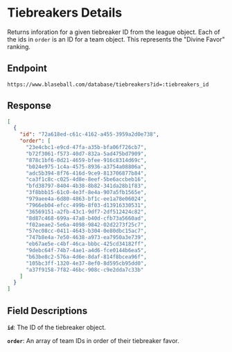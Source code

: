 # Tiebreakers Details

Returns inforation for a given tiebreaker ID from the league object. Each of the ids in `order` is an ID for a team object. This represents the "Divine Favor" ranking.

## Endpoint

`https://www.blaseball.com/database/tiebreakers?id=:tiebreakers_id`

## Response

```json
[
  {
    "id": "72a618ed-c61c-4162-a455-3959a2d0e738",
    "order": [
      "23e4cbc1-e9cd-47fa-a35b-bfa06f726cb7",
      "b72f3061-f573-40d7-832a-5ad475bd7909",
      "878c1bf6-0d21-4659-bfee-916c8314d69c",
      "b024e975-1c4a-4575-8936-a3754a08806a",
      "adc5b394-8f76-416d-9ce9-813706877b84",
      "ca3f1c8c-c025-4d8e-8eef-5be6accbeb16",
      "bfd38797-8404-4b38-8b82-341da28b1f83",
      "3f8bbb15-61c0-4e3f-8e4a-907a5fb1565e",
      "979aee4a-6d80-4863-bf1c-ee1a78e06024",
      "7966eb04-efcc-499b-8f03-d13916330531",
      "36569151-a2fb-43c1-9df7-2df512424c82",
      "8d87c468-699a-47a8-b40d-cfb73a5660ad",
      "f02aeae2-5e6a-4098-9842-02d2273f25c7",
      "57ec08cc-0411-4643-b304-0e80dbc15ac7",
      "747b8e4a-7e50-4638-a973-ea7950a3e739",
      "eb67ae5e-c4bf-46ca-bbbc-425cd34182ff",
      "9debc64f-74b7-4ae1-a4d6-fce0144b6ea5",
      "b63be8c2-576a-4d6e-8daf-814f8bcea96f",
      "105bc3ff-1320-4e37-8ef0-8d595cb95dd0",
      "a37f9158-7f82-46bc-908c-c9e2dda7c33b"
    ]
  }
]
```

## Field Descriptions

**`id`**: The ID of the tiebreaker object.

**`order`**: An array of team IDs in order of their tiebreaker favor.
